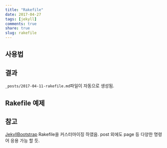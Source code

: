 ```yaml
---
title: "Rakefile"
date: 2017-04-27
tags: [jekyll]
comments: true
share: true
slug: rakefile
---
```


## 사용법

<script src="https://gist.github.com/qvil/b885f02e2941e7293d40f89eb4c32ba6.js"></script>

## 결과

`_posts/2017-04-11-rakefile.md`파일이 자동으로 생성됨.

## Rakefile 예제

<script src="https://gist.github.com/qvil/28cb3dbb18d879b69931ac6a4a189ea8.js"></script>

## 참고

[JekyllBootstrap](http://jekyllbootstrap.com/) Rakefile을 커스터마이징 하였음. post 외에도 page 등 다양한 명령어 응용 가능 할 듯.

